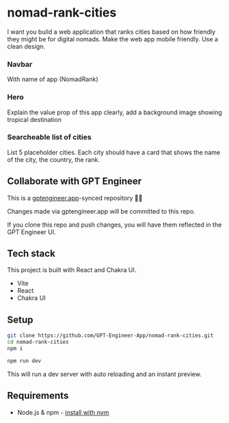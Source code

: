 # nomad-rank-cities

I want you build a web application that ranks cities based on how friendly they might be for digital nomads.  Make the web app mobile friendly.  Use a clean design. 

### Navbar
With name of app (NomadRank) 

### Hero
Explain the value prop of this app clearly, add a background image showing tropical destination

### Searcheable list of cities
List 5 placeholder cities. Each city should have a card that shows the name of the city, the country, the rank.  


## Collaborate with GPT Engineer

This is a [gptengineer.app](https://gptengineer.app)-synced repository 🌟🤖

Changes made via gptengineer.app will be committed to this repo.

If you clone this repo and push changes, you will have them reflected in the GPT Engineer UI.

## Tech stack

This project is built with React and Chakra UI.

- Vite
- React
- Chakra UI

## Setup

```sh
git clone https://github.com/GPT-Engineer-App/nomad-rank-cities.git
cd nomad-rank-cities
npm i
```

```sh
npm run dev
```

This will run a dev server with auto reloading and an instant preview.

## Requirements

- Node.js & npm - [install with nvm](https://github.com/nvm-sh/nvm#installing-and-updating)
